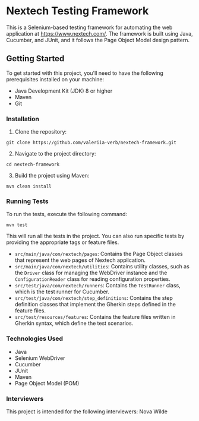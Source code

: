 # Nextech Testing Framework

This is a Selenium-based testing framework for automating the web application at https://www.nextech.com/. The framework is built using Java, Cucumber, and JUnit, and it follows the Page Object Model design pattern.

## Getting Started

To get started with this project, you'll need to have the following prerequisites installed on your machine:

- Java Development Kit (JDK) 8 or higher
- Maven
- Git

### Installation

1. Clone the repository:

```
git clone https://github.com/valeriia-verb/nextech-framework.git
```

2. Navigate to the project directory:

```
cd nextech-framework
```

3. Build the project using Maven:

```
mvn clean install
```

### Running Tests

To run the tests, execute the following command:

```
mvn test
```

This will run all the tests in the project. You can also run specific tests by providing the appropriate tags or feature files.




- `src/main/java/com/nextech/pages`: Contains the Page Object classes that represent the web pages of Nextech application.
- `src/main/java/com/nextech/utilities`: Contains utility classes, such as the `Driver` class for managing the WebDriver instance and the `ConfigurationReader` class for reading configuration properties.
- `src/test/java/com/nextech/runners`: Contains the `TestRunner` class, which is the test runner for Cucumber.
- `src/test/java/com/nextech/step_definitions`: Contains the step definition classes that implement the Gherkin steps defined in the feature files.
- `src/test/resources/features`: Contains the feature files written in Gherkin syntax, which define the test scenarios.

### Technologies Used

- Java
- Selenium WebDriver
- Cucumber
- JUnit
- Maven
- Page Object Model (POM)

### Interviewers

This project is intended for the following interviewers:
Nova Wilde
